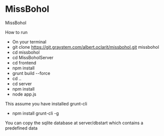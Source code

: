 MissBohol
=========

MissBohol


How to run
- On your terminal
- git clone https://git.graystem.com/albert.oclarit/missbohol.git  missbohol
- cd missbohol
- cd MissBoholServer
- cd frontend
- npm install
- grunt build --force
- cd ..
- cd server
- npm install
- node app.js


This assume you have installed grunt-cli
- npm install grunt-cli -g

You can copy the sqlite database at server/dbstart which contains a predefined data



